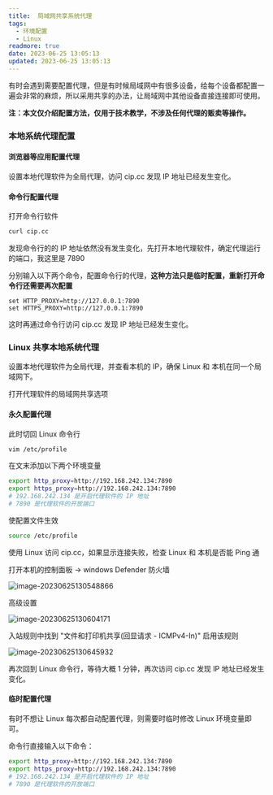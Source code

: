 ```yaml
---
title:  局域网共享系统代理
tags:
  - 环境配置
  - Linux
readmore: true
date: 2023-06-25 13:05:13
updated: 2023-06-25 13:05:13
---
```


有时会遇到需要配置代理，但是有时候局域网中有很多设备，给每个设备都配置一遍会非常的麻烦，所以采用共享的办法，让局域网中其他设备直接连接即可使用。

**注：本文仅介绍配置方法，仅用于技术教学，不涉及任何代理的贩卖等操作。**

<!-- more -->

### 本地系统代理配置

#### 浏览器等应用配置代理

设置本地代理软件为全局代理，访问 cip.cc 发现 IP 地址已经发生变化。

#### 命令行配置代理

打开命令行软件

```bash
curl cip.cc
```

发现命令行的的 IP 地址依然没有发生变化，先打开本地代理软件，确定代理运行的端口，我这里是 7890

分别输入以下两个命令，配置命令行的代理，**这种方法只是临时配置，重新打开命令行还需要再次配置**

```
set HTTP_PROXY=http://127.0.0.1:7890
set HTTPS_PROXY=http://127.0.0.1:7890
```

这时再通过命令行访问 cip.cc  发现 IP 地址已经发生变化。

### Linux 共享本地系统代理

设置本地代理软件为全局代理，并查看本机的 IP，确保 Linux 和 本机在同一个局域网下。

打开代理软件的局域网共享选项

#### 永久配置代理

此时切回 Linux 命令行

```bash
vim /etc/profile
```

在文末添加以下两个环境变量

```bash
export http_proxy=http://192.168.242.134:7890
export https_proxy=http://192.168.242.134:7890
# 192.168.242.134 是开启代理软件的 IP 地址
# 7890 是代理软件的开放端口
```

使配置文件生效

```bash
source /etc/profile
```

使用 Linux 访问 cip.cc，如果显示连接失败，检查 Linux 和 本机是否能 Ping 通

打开本机的控制面板 -> windows Defender 防火墙

![image-20230625130548866](https://pic.mewhz.com/blog/image-20230625130548866.png)

高级设置

![image-20230625130604171](https://pic.mewhz.com/blog/image-20230625130604171.png)

入站规则中找到 "文件和打印机共享(回显请求 - ICMPv4-In)" 启用该规则

![image-20230625130645932](https://pic.mewhz.com/blog/image-20230625130645932.png)

再次回到 Linux 命令行，等待大概 1 分钟，再次访问 cip.cc 发现 IP 地址已经发生变化。

#### 临时配置代理

有时不想让 Linux 每次都自动配置代理，则需要时临时修改 Linux 环境变量即可。

命令行直接输入以下命令：

```bash
export http_proxy=http://192.168.242.134:7890
export https_proxy=http://192.168.242.134:7890
# 192.168.242.134 是开启代理软件的 IP 地址
# 7890 是代理软件的开放端口
```

